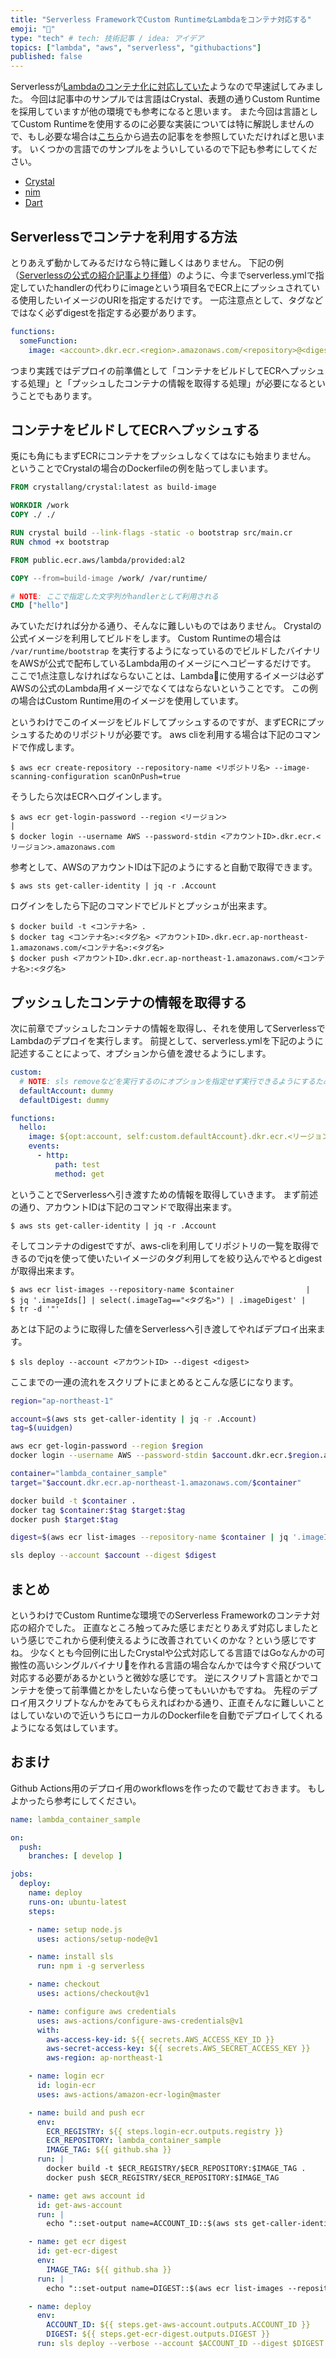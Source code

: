 ```yaml
---
title: "Serverless FrameworkでCustom RuntimeなLambdaをコンテナ対応する"
emoji: "🤖"
type: "tech" # tech: 技術記事 / idea: アイデア
topics: ["lambda", "aws", "serverless", "githubactions"]
published: false
---
```


Serverlessが[Lambdaのコンテナ化に対応していた](https://www.serverless.com/blog/container-support-for-lambda)ようなので早速試してみました。
今回は記事中のサンプルでは言語はCrystal、表題の通りCustom Runtimeを採用していますが他の環境でも参考になると思います。
また今回は言語としてCustom Runtimeを使用するのに必要な実装については特に解説しませんので、もし必要な場合は[こちら](https://qiita.com/qazx7412)から過去の記事をを参照していただければと思います。
いくつかの言語でのサンプルをよういしているので下記も参考にしてください。
  - [Crystal](https://github.com/limit7412/lambda-crystal-sls)
  - [nim](https://github.com/limit7412/lambda-nim-sls)
  - [Dart](https://github.com/limit7412/lambda_dart_sls)

## Serverlessでコンテナを利用する方法
とりあえず動かしてみるだけなら特に難しくはありません。
下記の例（[Serverlessの公式の紹介記事より拝借](https://www.serverless.com/blog/container-support-for-lambda)）のように、今までserverless.ymlで指定していたhandlerの代わりにimageという項目名でECR上にプッシュされている使用したいイメージのURIを指定するだけです。
一応注意点として、タグなどではなく必ずdigestを指定する必要があります。

```yaml
functions:
  someFunction:
    image: <account>.dkr.ecr.<region>.amazonaws.com/<repository>@<digest>
```

つまり実践ではデプロイの前準備として「コンテナをビルドしてECRへプッシュする処理」と「プッシュしたコンテナの情報を取得する処理」が必要になるということでもあります。

## コンテナをビルドしてECRへプッシュする
兎にも角にもまずECRにコンテナをプッシュしなくてはなにも始まりません。
ということでCrystalの場合のDockerfileの例を貼ってしまいます。

```Dockerfile
FROM crystallang/crystal:latest as build-image

WORKDIR /work
COPY ./ ./

RUN crystal build --link-flags -static -o bootstrap src/main.cr
RUN chmod +x bootstrap

FROM public.ecr.aws/lambda/provided:al2

COPY --from=build-image /work/ /var/runtime/

# NOTE: ここで指定した文字列がhandlerとして利用される
CMD ["hello"]
```

みていただければ分かる通り、そんなに難しいものではありません。
Crystalの公式イメージを利用してビルドをします。
Custom Runtimeの場合は `/var/runtime/bootstrap` を実行するようになっているのでビルドしたバイナリをAWSが公式で配布しているLambda用のイメージにへコピーするだけです。
ここで1点注意しなければならないことは、Lambdaに使用するイメージは必ずAWSの公式のLambda用イメージでなくてはならないということです。
この例の場合はCustom Runtime用のイメージを使用しています。

というわけでこのイメージをビルドしてプッシュするのですが、まずECRにプッシュするためのリポジトリが必要です。
aws cliを利用する場合は下記のコマンドで作成します。

```shell
$ aws ecr create-repository --repository-name <リポジトリ名> --image-scanning-configuration scanOnPush=true
```

そうしたら次はECRへログインします。

```shell
$ aws ecr get-login-password --region <リージョン>                                               |
$ docker login --username AWS --password-stdin <アカウントID>.dkr.ecr.<リージョン>.amazonaws.com
```

参考として、AWSのアカウントIDは下記のようにすると自動で取得できます。
```shell
$ aws sts get-caller-identity | jq -r .Account
```

ログインをしたら下記のコマンドでビルドとプッシュが出来ます。
```shell
$ docker build -t <コンテナ名> .
$ docker tag <コンテナ名>:<タグ名> <アカウントID>.dkr.ecr.ap-northeast-1.amazonaws.com/<コンテナ名>:<タグ名>
$ docker push <アカウントID>.dkr.ecr.ap-northeast-1.amazonaws.com/<コンテナ名>:<タグ名>
```

## プッシュしたコンテナの情報を取得する
次に前章でプッシュしたコンテナの情報を取得し、それを使用してServerlessでLambdaのデプロイを実行します。
前提として、serverless.ymlを下記のように記述することによって、オプションから値を渡せるようにします。

```yaml
custom:
  # NOTE: sls removeなどを実行するのにオプションを指定せず実行できるようにするためのもの
  defaultAccount: dummy
  defaultDigest: dummy

functions:
  hello:
    image: ${opt:account, self:custom.defaultAccount}.dkr.ecr.<リージョン>.<コンテナ名>@${opt:digest, self:custom.defaultDigest}
    events:
      - http:
          path: test
          method: get
```

ということでServerlessへ引き渡すための情報を取得していきます。
まず前述の通り、アカウントIDは下記のコマンドで取得出来ます。
```shell
$ aws sts get-caller-identity | jq -r .Account
```

そしてコンテナのdigestですが、aws-cliを利用してリポジトリの一覧を取得できるのでjqを使って使いたいイメージのタグ利用してを絞り込んでやるとdigestが取得出来ます。
```shell
$ aws ecr list-images --repository-name $container                |
$ jq '.imageIds[] | select(.imageTag=="<タグ名>") | .imageDigest' |
$ tr -d '"'
```

あとは下記のように取得した値をServerlessへ引き渡してやればデプロイ出来ます。
```shell
$ sls deploy --account <アカウントID> --digest <digest>
```

ここまでの一連の流れをスクリプトにまとめるとこんな感じになります。
```bash
region="ap-northeast-1"

account=$(aws sts get-caller-identity | jq -r .Account)
tag=$(uuidgen)

aws ecr get-login-password --region $region                                         |
docker login --username AWS --password-stdin $account.dkr.ecr.$region.amazonaws.com

container="lambda_container_sample"
target="$account.dkr.ecr.ap-northeast-1.amazonaws.com/$container"

docker build -t $container .
docker tag $container:$tag $target:$tag
docker push $target:$tag

digest=$(aws ecr list-images --repository-name $container | jq '.imageIds[] | select(.imageTag=="latest") | .imageDigest' | tr -d '"')

sls deploy --account $account --digest $digest
```

## まとめ
というわけでCustom Runtimeな環境でのServerless Frameworkのコンテナ対応の紹介でした。
正直なところ触ってみた感じまだとりあえず対応しましたという感じでこれから便利使えるように改善されていくのかな？という感じですね。
少なくとも今回例に出したCrystalや公式対応してる言語ではGoなんかの可搬性の高いシングルバイナリを作れる言語の場合なんかでは今すぐ飛びついて対応する必要があるかというと微妙な感じです。
逆にスクリプト言語とかでコンテナを使って前準備とかをしたいなら使ってもいいかもですね。
先程のデプロイ用スクリプトなんかをみてもらえればわかる通り、正直そんなに難しいことはしていないので近いうちにローカルのDockerfileを自動でデプロイしてくれるようになる気はしています。

## おまけ
Github Actions用のデプロイ用のworkflowsを作ったので載せておきます。
もしよかったら参考にしてください。

```yaml
name: lambda_container_sample

on:
  push:
    branches: [ develop ]

jobs:
  deploy:
    name: deploy
    runs-on: ubuntu-latest
    steps:

    - name: setup node.js
      uses: actions/setup-node@v1

    - name: install sls
      run: npm i -g serverless

    - name: checkout
      uses: actions/checkout@v1

    - name: configure aws credentials
      uses: aws-actions/configure-aws-credentials@v1
      with:
        aws-access-key-id: ${{ secrets.AWS_ACCESS_KEY_ID }}
        aws-secret-access-key: ${{ secrets.AWS_SECRET_ACCESS_KEY }}
        aws-region: ap-northeast-1

    - name: login ecr
      id: login-ecr
      uses: aws-actions/amazon-ecr-login@master

    - name: build and push ecr
      env:
        ECR_REGISTRY: ${{ steps.login-ecr.outputs.registry }}
        ECR_REPOSITORY: lambda_container_sample
        IMAGE_TAG: ${{ github.sha }}
      run: |
        docker build -t $ECR_REGISTRY/$ECR_REPOSITORY:$IMAGE_TAG .
        docker push $ECR_REGISTRY/$ECR_REPOSITORY:$IMAGE_TAG

    - name: get aws account id
      id: get-aws-account
      run: |
        echo "::set-output name=ACCOUNT_ID::$(aws sts get-caller-identity | jq -r .Account)"

    - name: get ecr digest
      id: get-ecr-digest
      env:
        IMAGE_TAG: ${{ github.sha }}
      run: |
        echo "::set-output name=DIGEST::$(aws ecr list-images --repository-name lambda_container_sample | jq '.imageIds[] | select(.imageTag=="'$IMAGE_TAG'") | .imageDigest' | tr -d '"')"

    - name: deploy
      env:
        ACCOUNT_ID: ${{ steps.get-aws-account.outputs.ACCOUNT_ID }}
        DIGEST: ${{ steps.get-ecr-digest.outputs.DIGEST }}
      run: sls deploy --verbose --account $ACCOUNT_ID --digest $DIGEST
```
